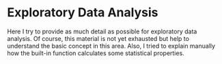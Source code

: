 # Exploratory Data Analysis

<p> Here I try to provide as much detail as possible for exploratory data analysis. Of course, this material is
not yet exhausted but help to understand the basic concept in this area. Also, I tried to explain manually how 
the built-in function calculates some statistical properties.</p>
